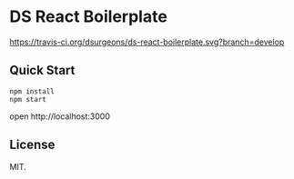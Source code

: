 # DS React Boilerplate
https://travis-ci.org/dsurgeons/ds-react-boilerplate.svg?branch=develop

## Quick Start

```
npm install
npm start
```

open http://localhost:3000


## License

MIT.
